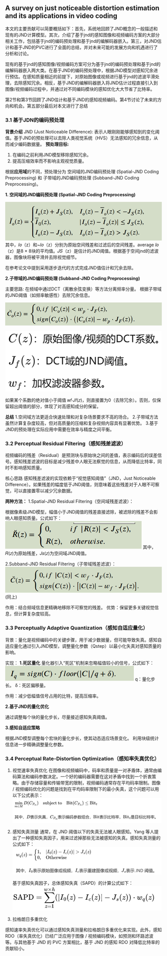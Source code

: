 ## A survey on just noticeable distortion estimation and its applications in video coding


本文的主要贡献可以简要概括如下：首先，系统地回顾了JND概念的一般描述和现有的JND计算模型。其次，介绍了基于jnd的感知图像和视频编码方案的大部分相关工作，包括基于jnd的编码预处理和基于jnd的编解码器嵌入。第三，对JND估计和基于JND的PVC进行了全面的总结，并对未来可能的发展方向和机遇进行了分析和讨论。

现有的基于jnd的感知图像/视频编码方案可分为基于jnd的编码预处理和基于jnd的编解码器嵌入两大类。在基于JND的编码预处理中，根据JND模型对感知冗余进行预估。在感知质量相近的前提下，对原始图像或视频进行基于jnd的滤波平滑处理，去除感知冗余。相反，基于JND的编解码器嵌入将JND估计过程直接引入到图像/视频编码过程中，并通过对不同编码模块的感知优化大大节省了比特率。

第2节和第3节回顾了JND估计和基于JND的感知视频编码。第4节讨论了未来的方向和机会。第五部分最后对本文进行了总结


### 3.1 基于JDN的编码预处理

**背景介绍**
JND (Just Noticeable Difference): 表示人眼刚刚能够感知到的变化阈值。基于JND的预处理可以去除人类视觉系统（HVS）无法感知的冗余信息，从而减少编码数据量。
**预处理目标:**
1. 在编码之前利用JND模型移除感知冗余。
2. 提高压缩效率而不影响主观视觉质量。

根据**应用域**的不同，预处理分为 空间域的JND编码预处理 (Spatial-JND Coding Preprocessing) 和 子带域的JND编码预处理 (Subband-JND Coding Preprocessing)。


**1. 空间域的JND编码预处理 (Spatial-JND Coding Preprocessing)**

![alt text](image.png)
其中，𝐼𝑜（z）和~𝐼𝑜（z）分别为原始空间残差和过滤后的空间残差。average 𝐼𝑜（z）是8 × 8块的平均值。𝐽𝑆（z）是估计的JND阈值。根据基于空间jnd的滤波器，图像块将被平滑并去除视觉细节。

在参考论文中提到采用逐步迭代的方式完成JND值估计和冗余去除。


**2.子带域的JND编码预处理 (Subband-JND Coding Preprocessing)**

主要思路:
在频域中通过DCT（离散余弦变换）等方法分离频率分量。
根据子带域的JND阈值（如频率敏感性）去除冗余信息。

![alt text](image-1.png)

![alt text](image-2.png)

如果某个系数的绝对值小于阈值 𝑤𝑓⋅𝐽𝑓(𝑧)，则直接置为0（去除冗余）。否则，仅保留超出阈值的部分，体现了对高感知成分的保留。

**总结**
1.空间域方法更适合快速处理和对复杂场景要求不高的场合。
2.子带域方法虽然计算复杂度较高，但对高质量的压缩和复杂视频内容具有显著优势。
3.基于JND的预处理在实际应用中需要在效率与精度之间平衡。

### 3.2 Perceptual Residual Filtering（感知残差滤波）
视频编码的残差（Residual）是预测块与原始块之间的差值，表示编码后的误差信号。感知残差滤波的目标是减少残差中人眼无法察觉的信息，从而降低比特率，同时不影响感知质量。

核心思路
感知残差滤波的实现依赖于“视觉感知阈值”（JND，Just Noticeable Difference）。如果残差的幅度低于JND阈值，则意味着这些残差对于人眼不可察觉，可以直接置零以减少冗余数据。

**两种方法：**
1.Spatial-JND Residual Filtering（空间域残差滤波）：


根据像素级JND模型，幅值小于JND阈值的残差直接滤除，被滤除的残差不会影响人眼感知质量。公式如下：
![alt text](image-3.png)
其中，𝑅(𝑧)为原始残差，𝐽𝑠(𝑧)为空间域JND阈值。

2.Subband-JND Residual Filtering（子带域残差滤波）：
![alt text](image-4.png)
(同上)

作用：结合频域信息更精确地移除不可察觉的残差。
优势：保留更多关键视觉信息，但计算复杂度较高。


### 3.3 Perceptually Adaptive Quantization（感知自适应量化）

背景：量化是视频编码中的关键步骤，用于减少数据量，但可能导致失真。感知自适应量化通过引入JND模型，调整量化参数（Qstep）以最小化失真对感知质量的影响。


实现：
**1.死区量化**
量化器引入“死区”机制来忽略幅值较小的信号，公式如下：
![alt text](image-5.png)
q：量化步长。
δ：死区偏移量。

作用：减少低幅值信号占用的比特，提高压缩率。

**2.基于JND的量化优化**

通过调整每个块的量化步长，尽量接近感知失真阈值。

**3.感知自适应策略**

根据JND模型调整每个宏块的量化步长，使其动态适应场景变化。
利用块级统计信息进一步精确调整量化参数。

### 3.4 Perceptual Rate-Distortion Optimization（感知率失真优化）


1. 视觉速率失真优化
在图像和视频编码中，码率和质量是一对矛盾体，通常由编码算法和编码参数决定。一个好的编码器需要在这对矛盾中找到一个折衷策略。由于存储容量和传输带宽的限制，视频编码通常存在平均码率限制。图像 / 视频编码优化的问题是找到在平均码率限制下的最小失真，这个问题可以用以下公式表示：
![alt text](image-6.png)

2. 感知失真测量
   通常，在 JND 阈值以下的失真无法被人眼感知。Yang 等人提出了一种感知失真因子，用来过滤掉那些无法被感知的失真。感知失真测量的公式如下：![alt text](image-7.png)

   基于感知失真因子，总体感知失真（SAPD）的计算公式如下：
   ![alt text](image-8.png)
3. 拉格朗日多重优化


感知速率失真优化可以通过感知失真测量和拉格朗日多重优化来实现。此外，感知 RDO（率失真优化）已经广泛应用于图像 / 视频编码模块，如预测和环路滤波等。与其他基于 JND 的 PVC 方案相比，基于 JND 的感知 RDO 对降低比特率的贡献较小。
